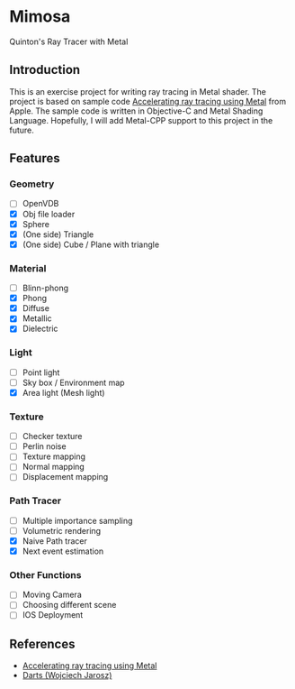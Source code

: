 # Mimosa
Quinton's Ray Tracer with Metal

## Introduction
This is an exercise project for writing ray tracing in Metal shader. The project is based on sample code [Accelerating ray tracing using Metal](https://developer.apple.com/documentation/metal/accelerating_ray_tracing_using_metal) from Apple. The sample code is written in Objective-C and Metal Shading Language. Hopefully, I will add Metal-CPP support to this project in the future.

## Features
### Geometry
- [ ] OpenVDB
- [x] Obj file loader
- [x] Sphere
- [x] (One side) Triangle
- [x] (One side) Cube / Plane with triangle

### Material
- [ ] Blinn-phong
- [x] Phong
- [x] Diffuse
- [x] Metallic
- [x] Dielectric

### Light
- [ ] Point light
- [ ] Sky box / Environment map
- [x] Area light (Mesh light)

### Texture
- [ ] Checker texture
- [ ] Perlin noise
- [ ] Texture mapping
- [ ] Normal mapping
- [ ] Displacement mapping

### Path Tracer
- [ ] Multiple importance sampling
- [ ] Volumetric rendering
- [x] Naive Path tracer
- [x] Next event estimation

### Other Functions
- [ ] Moving Camera
- [ ] Choosing different scene
- [ ] IOS Deployment

## References
- [Accelerating ray tracing using Metal](https://developer.apple.com/documentation/metal/accelerating_ray_tracing_using_metal)
- [Darts (Wojciech Jarosz)](https://cs87-dartmouth.github.io/Fall2021/darts-overview.html)
